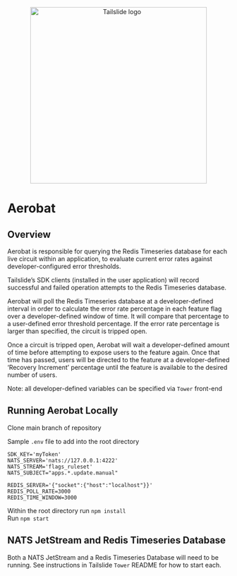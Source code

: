 <p align="center">
    <img src="https://user-images.githubusercontent.com/73451363/187207442-bae7ea26-7eac-4cab-8806-42779629c653.png" alt="Tailslide logo" width="400">
</p>

# Aerobat

## Overview

Aerobat is responsible for querying the Redis Timeseries database for each live circuit within an application, to evaluate current error rates against developer-configured error thresholds.

Tailslide’s SDK clients (installed in the user application) will record successful and failed operation attempts to the Redis Timeseries database.

Aerobat will poll the Redis Timeseries database at a developer-defined interval in order to calculate the error rate percentage in each feature flag over a developer-defined window of time. It will compare that percentage to a user-defined error threshold percentage. If the error rate percentage is larger than specified, the circuit is tripped open.

Once a circuit is tripped open, Aerobat will wait a developer-defined amount of time before attempting to expose users to the feature again. Once that time has passed, users will be directed to the feature at a developer-defined ‘Recovery Increment’ percentage until the feature is available to the desired number of users.

Note: all developer-defined variables can be specified via `Tower` front-end

## Running Aerobat Locally

Clone main branch of repository

Sample `.env` file to add into the root directory

```
SDK_KEY='myToken'
NATS_SERVER='nats://127.0.0.1:4222'
NATS_STREAM='flags_ruleset'
NATS_SUBJECT="apps.*.update.manual" 

REDIS_SERVER='{"socket":{"host":"localhost"}}' 
REDIS_POLL_RATE=3000
REDIS_TIME_WINDOW=3000
```

Within the root directory run `npm install` \
Run `npm start`


## NATS JetStream and Redis Timeseries Database

Both a NATS JetStream and a Redis Timeseries Database will need to be running. See instructions in Tailslide `Tower` README for how to start each.
